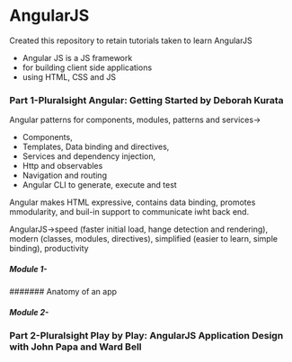 # AngularJS
Created this repository to retain tutorials taken to learn AngularJS

* Angular JS is a JS framework
* for building client side applications
* using HTML, CSS and JS

### Part 1-Pluralsight Angular: Getting Started by Deborah Kurata

Angular patterns for components, modules, patterns and services->
- Components, 
- Templates, Data binding and directives, 
- Services and dependency injection,
- Http and observables
- Navigation and routing
- Angular CLI to generate, execute and test 

Angular makes HTML expressive, contains data binding, promotes mmodularity, and buil-in support to communicate iwht back end.

AngularJS->speed (faster initial load, hange detection and rendering), modern (classes, modules, directives), simplified (easier to learn, simple binding), productivity 

##### Module 1-
####### Anatomy of an app

##### Module 2-

### Part 2-Pluralsight Play by Play: AngularJS Application Design with John Papa and Ward Bell
